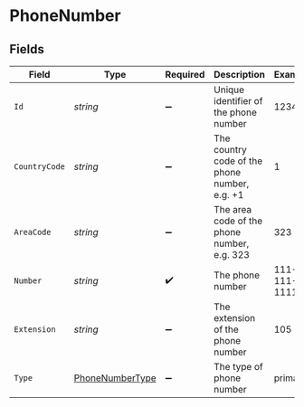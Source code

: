 # PhoneNumber


## Fields

| Field                                                         | Type                                                          | Required                                                      | Description                                                   | Example                                                       |
| ------------------------------------------------------------- | ------------------------------------------------------------- | ------------------------------------------------------------- | ------------------------------------------------------------- | ------------------------------------------------------------- |
| `Id`                                                          | *string*                                                      | :heavy_minus_sign:                                            | Unique identifier of the phone number                         | 12345                                                         |
| `CountryCode`                                                 | *string*                                                      | :heavy_minus_sign:                                            | The country code of the phone number, e.g. +1                 | 1                                                             |
| `AreaCode`                                                    | *string*                                                      | :heavy_minus_sign:                                            | The area code of the phone number, e.g. 323                   | 323                                                           |
| `Number`                                                      | *string*                                                      | :heavy_check_mark:                                            | The phone number                                              | 111-111-1111                                                  |
| `Extension`                                                   | *string*                                                      | :heavy_minus_sign:                                            | The extension of the phone number                             | 105                                                           |
| `Type`                                                        | [PhoneNumberType](../../Models/Components/PhoneNumberType.md) | :heavy_minus_sign:                                            | The type of phone number                                      | primary                                                       |